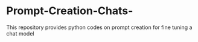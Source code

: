 # Prompt-Creation-Chats-
This repository provides  python codes on prompt creation for fine tuning a chat model
